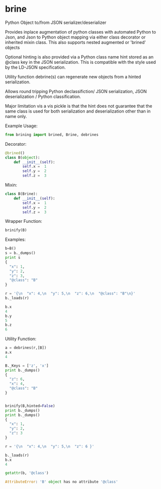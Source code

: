 brine
=====

Python Object to/from JSON serializer/deserializer

Provides inplace augmentation of python classes with automated
Python to Json, and Json to Python object mapping via
either class decorator or inherited mixin class. This also supports
nested augmented or 'brined' objects

Optional hinting is also provided via a Python class name hint stored as an
@class key  in the JSON serialization. This is compatible with
the style used by the LD-JSON specification.

Utility function debrine(s) can regenerate new objects from
a hinted serialization.

Allows round tripping Python declassifiction/ JSON serialization,
JSON deserialization / Python classification.

Major limitation vis a vis pickle is that the hint does not guarantee that 
the same class is used for both serialization and deserialization other than
in name only.

Example Usage:
```python
from brining import brined, Brine, debrines
```

Decorator:

```python
@brined()
class B(object):
    def __init__(self):
        self.x =  1
        self.y =  2
        self.z =  3
```

Mixin:

```python
class B(Brine):
    def __init__(self):
        self.x =  1
        self.y =  2
        self.z =  3
```

Wrapper Function:

```python
brinify(B)
```

Examples:

```python
b=B()
s = b._dumps()
print s
{
  "x": 1,
  "y": 2,
  "z": 3,
  "@class": "B"
}

r = '{\n  "x": 4,\n  "y": 5,\n  "z": 6,\n  "@class": "B"\n}'
b._loads(r)

b.x
4
b.y
5
b.z
6
```

Utility Function:

```python
a = debrines(r,[B])
a.x
4

B._Keys = ['z', 'x']
print b._dumps()
{
  "z": 6,
  "x": 4,
  "@class": "B"
}


brinify(B,hinted=False)
print b._dumps()
print b._dumps()
{
  "x": 1,
  "y": 2,
  "z": 3
}

r = '{\n  "x": 4,\n  "y": 5,\n  "z": 6 }'

b._loads(r)
b.x
4

getattr(b, '@class')

AttributeError: 'B' object has no attribute '@class'
```